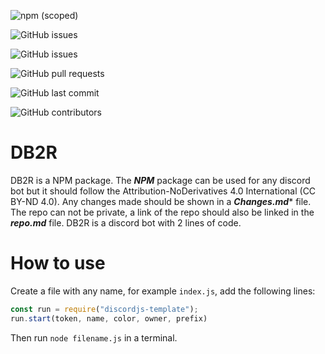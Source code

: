 ![npm (scoped)](https://img.shields.io/npm/v/db2r) 

![GitHub issues](https://img.shields.io/github/issues/pajsen9263/DB2R)

![GitHub issues](https://img.shields.io/github/issues-raw/pajsen9263/DB2R)

![GitHub pull requests](https://img.shields.io/github/issues-pr/pajsen9263/DB2R)

![GitHub last commit](https://img.shields.io/github/last-commit/pajsen9263/DB2R)

![GitHub contributors](https://img.shields.io/github/contributors/pajsen9263/DB2R)

DB2R 
====

DB2R is a NPM package. The ***NPM*** package can be used for any discord bot but it should follow the Attribution-NoDerivatives 4.0 International (CC BY-ND 4.0).
Any changes made should be shown in a ***Changes.md**** file. The repo can not be private, a link of the repo should also be linked in the ***repo.md*** file. 
DB2R is a discord bot with 2 lines of code.

How to use
==========
Create a file with any name, for example ```index.js```, add the following lines:
```javascript
const run = require("discordjs-template");
run.start(token, name, color, owner, prefix)
```
Then run ```node filename.js``` in a terminal. 